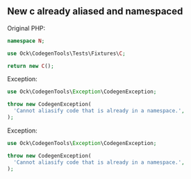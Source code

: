## New c already aliased and namespaced

Original PHP:

```php
namespace N;

use Ock\CodegenTools\Tests\Fixtures\C;

return new C();
```

Exception:

```php
use Ock\CodegenTools\Exception\CodegenException;

throw new CodegenException(
  'Cannot aliasify code that is already in a namespace.',
);
```

Exception:

```php
use Ock\CodegenTools\Exception\CodegenException;

throw new CodegenException(
  'Cannot aliasify code that is already in a namespace.',
);
```
